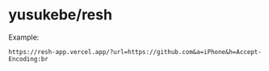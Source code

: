 # yusukebe/resh

Example:

```
https://resh-app.vercel.app/?url=https://github.com&a=iPhone&h=Accept-Encoding:br
```